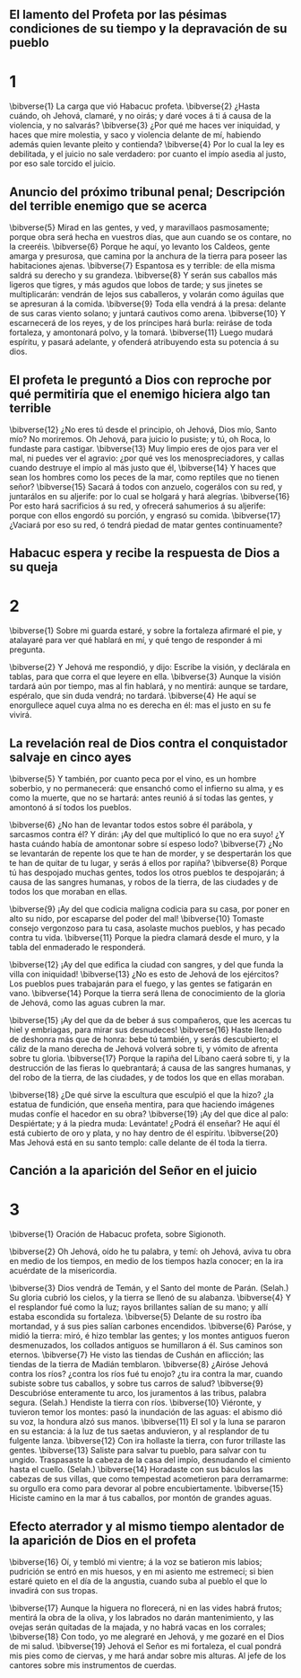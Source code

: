 ## El lamento del Profeta por las pésimas condiciones de su tiempo y la depravación de su pueblo
# 1 
\bibverse{1} La carga que vió Habacuc profeta. \bibverse{2} ¿Hasta cuándo, oh Jehová, clamaré, y no oirás; y daré voces á ti á causa de la violencia, y no salvarás? \bibverse{3} ¿Por qué me haces ver iniquidad, y haces que mire molestia, y saco y violencia delante de mí, habiendo además quien levante pleito y contienda? \bibverse{4} Por lo cual la ley es debilitada, y el juicio no sale verdadero: por cuanto el impío asedia al justo, por eso sale torcido el juicio. 

## Anuncio del próximo tribunal penal; Descripción del terrible enemigo que se acerca
\bibverse{5} Mirad en las gentes, y ved, y maravillaos pasmosamente; porque obra será hecha en vuestros días, que aun cuando se os contare, no la creeréis. \bibverse{6} Porque he aquí, yo levanto los Caldeos, gente amarga y presurosa, que camina por la anchura de la tierra para poseer las habitaciones ajenas. \bibverse{7} Espantosa es y terrible: de ella misma saldrá su derecho y su grandeza. \bibverse{8} Y serán sus caballos más ligeros que tigres, y más agudos que lobos de tarde; y sus jinetes se multiplicarán: vendrán de lejos sus caballeros, y volarán como águilas que se apresuran á la comida. \bibverse{9} Toda ella vendrá á la presa: delante de sus caras viento solano; y juntará cautivos como arena. \bibverse{10} Y escarnecerá de los reyes, y de los príncipes hará burla: reiráse de toda fortaleza, y amontonará polvo, y la tomará. \bibverse{11} Luego mudará espíritu, y pasará adelante, y ofenderá atribuyendo esta su potencia á su dios. 

## El profeta le preguntó a Dios con reproche por qué permitiría que el enemigo hiciera algo tan terrible
\bibverse{12} ¿No eres tú desde el principio, oh Jehová, Dios mío, Santo mío? No moriremos. Oh Jehová, para juicio lo pusiste; y tú, oh Roca, lo fundaste para castigar. \bibverse{13} Muy limpio eres de ojos para ver el mal, ni puedes ver el agravio: ¿por qué ves los menospreciadores, y callas cuando destruye el impío al más justo que él, \bibverse{14} Y haces que sean los hombres como los peces de la mar, como reptiles que no tienen señor? \bibverse{15} Sacará á todos con anzuelo, cogerálos con su red, y juntarálos en su aljerife: por lo cual se holgará y hará alegrías. \bibverse{16} Por esto hará sacrificios á su red, y ofrecerá sahumerios á su aljerife: porque con ellos engordó su porción, y engrasó su comida. \bibverse{17} ¿Vaciará por eso su red, ó tendrá piedad de matar gentes continuamente? 

## Habacuc espera y recibe la respuesta de Dios a su queja
# 2 
\bibverse{1} Sobre mi guarda estaré, y sobre la fortaleza afirmaré el pie, y atalayaré para ver qué hablará en mí, y qué tengo de responder á mi pregunta. 

\bibverse{2} Y Jehová me respondió, y dijo: Escribe la visión, y declárala en tablas, para que corra el que leyere en ella. \bibverse{3} Aunque la visión tardará aún por tiempo, mas al fin hablará, y no mentirá: aunque se tardare, espéralo, que sin duda vendrá; no tardará. \bibverse{4} He aquí se enorgullece aquel cuya alma no es derecha en él: mas el justo en su fe vivirá. 

## La revelación real de Dios contra el conquistador salvaje en cinco ayes
\bibverse{5} Y también, por cuanto peca por el vino, es un hombre soberbio, y no permanecerá: que ensanchó como el infierno su alma, y es como la muerte, que no se hartará: antes reunió á sí todas las gentes, y amontonó á sí todos los pueblos. 

\bibverse{6} ¿No han de levantar todos estos sobre él parábola, y sarcasmos contra él? Y dirán: ¡Ay del que multiplicó lo que no era suyo! ¿Y hasta cuándo había de amontonar sobre sí espeso lodo? \bibverse{7} ¿No se levantarán de repente los que te han de morder, y se despertarán los que te han de quitar de tu lugar, y serás á ellos por rapiña? \bibverse{8} Porque tú has despojado muchas gentes, todos los otros pueblos te despojarán; á causa de las sangres humanas, y robos de la tierra, de las ciudades y de todos los que moraban en ellas. 

\bibverse{9} ¡Ay del que codicia maligna codicia para su casa, por poner en alto su nido, por escaparse del poder del mal! \bibverse{10} Tomaste consejo vergonzoso para tu casa, asolaste muchos pueblos, y has pecado contra tu vida. \bibverse{11} Porque la piedra clamará desde el muro, y la tabla del enmaderado le responderá. 

\bibverse{12} ¡Ay del que edifica la ciudad con sangres, y del que funda la villa con iniquidad! \bibverse{13} ¿No es esto de Jehová de los ejércitos? Los pueblos pues trabajarán para el fuego, y las gentes se fatigarán en vano. \bibverse{14} Porque la tierra será llena de conocimiento de la gloria de Jehová, como las aguas cubren la mar. 

\bibverse{15} ¡Ay del que da de beber á sus compañeros, que les acercas tu hiel y embriagas, para mirar sus desnudeces! \bibverse{16} Haste llenado de deshonra más que de honra: bebe tú también, y serás descubierto; el cáliz de la mano derecha de Jehová volverá sobre ti, y vómito de afrenta sobre tu gloria. \bibverse{17} Porque la rapiña del Líbano caerá sobre ti, y la destrucción de las fieras lo quebrantará; á causa de las sangres humanas, y del robo de la tierra, de las ciudades, y de todos los que en ellas moraban. 

\bibverse{18} ¿De qué sirve la escultura que esculpió el que la hizo? ¿la estatua de fundición, que enseña mentira, para que haciendo imágenes mudas confíe el hacedor en su obra? \bibverse{19} ¡Ay del que dice al palo: Despiértate; y á la piedra muda: Levántate! ¿Podrá él enseñar? He aquí él está cubierto de oro y plata, y no hay dentro de él espíritu. \bibverse{20} Mas Jehová está en su santo templo: calle delante de él toda la tierra. 

## Canción a la aparición del Señor en el juicio
# 3 
\bibverse{1} Oración de Habacuc profeta, sobre Sigionoth.

\bibverse{2} Oh Jehová, oído he tu palabra, y temí: oh Jehová, aviva tu obra en medio de los tiempos, en medio de los tiempos hazla conocer; en la ira acuérdate de la misericordia. 

\bibverse{3} Dios vendrá de Temán, y el Santo del monte de Parán. (Selah.) Su gloria cubrió los cielos, y la tierra se llenó de su alabanza. \bibverse{4} Y el resplandor fué como la luz; rayos brillantes salían de su mano; y allí estaba escondida su fortaleza. \bibverse{5} Delante de su rostro iba mortandad, y á sus pies salían carbones encendidos. \bibverse{6} Paróse, y midió la tierra: miró, é hizo temblar las gentes; y los montes antiguos fueron desmenuzados, los collados antiguos se humillaron á él. Sus caminos son eternos. \bibverse{7} He visto las tiendas de Cushán en aflicción; las tiendas de la tierra de Madián temblaron. \bibverse{8} ¿Airóse Jehová contra los ríos? ¿contra los ríos fué tu enojo? ¿tu ira contra la mar, cuando subiste sobre tus caballos, y sobre tus carros de salud? \bibverse{9} Descubrióse enteramente tu arco, los juramentos á las tribus, palabra segura. (Selah.) Hendiste la tierra con ríos. \bibverse{10} Viéronte, y tuvieron temor los montes: pasó la inundación de las aguas: el abismo dió su voz, la hondura alzó sus manos. \bibverse{11} El sol y la luna se pararon en su estancia: á la luz de tus saetas anduvieron, y al resplandor de tu fulgente lanza. \bibverse{12} Con ira hollaste la tierra, con furor trillaste las gentes. \bibverse{13} Saliste para salvar tu pueblo, para salvar con tu ungido. Traspasaste la cabeza de la casa del impío, desnudando el cimiento hasta el cuello. (Selah.) \bibverse{14} Horadaste con sus báculos las cabezas de sus villas, que como tempestad acometieron para derramarme: su orgullo era como para devorar al pobre encubiertamente. \bibverse{15} Hiciste camino en la mar á tus caballos, por montón de grandes aguas. 

## Efecto aterrador y al mismo tiempo alentador de la aparición de Dios en el profeta
\bibverse{16} Oí, y tembló mi vientre; á la voz se batieron mis labios; pudrición se entró en mis huesos, y en mi asiento me estremecí; si bien estaré quieto en el día de la angustia, cuando suba al pueblo el que lo invadirá con sus tropas.

\bibverse{17} Aunque la higuera no florecerá, ni en las vides habrá frutos; mentirá la obra de la oliva, y los labrados no darán mantenimiento, y las ovejas serán quitadas de la majada, y no habrá vacas en los corrales; \bibverse{18} Con todo, yo me alegraré en Jehová, y me gozaré en el Dios de mi salud. \bibverse{19} Jehová el Señor es mi fortaleza, el cual pondrá mis pies como de ciervas, y me hará andar sobre mis alturas. Al jefe de los cantores sobre mis instrumentos de cuerdas. 